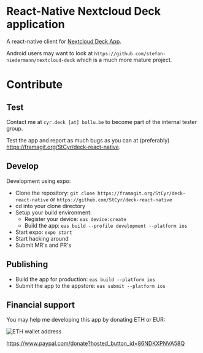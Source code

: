 # React-Native Nextcloud Deck application
A react-native client for [Nextcloud Deck App](https://github.com/nextcloud/deck/).

Android users may want to look at `https://github.com/stefan-niedermann/nextcloud-deck` which is a much more mature project.

# Contribute

## Test

Contact me at `cyr.deck [at] bollu.be` to become part of the internal tester group.

Test the app and report as much bugs as you can at (preferably) https://framagit.org/StCyr/deck-react-native.

## Develop

Development using expo:

* Clone the repository: `git clone https://framagit.org/StCyr/deck-react-native` or `https://github.com/StCyr/deck-react-native`
* cd into your clone directory
* Setup your build environment:
  * Register your device: `eas device:create`
  * Build the app: `eas build --profile development --platform ios`
* Start expo: `expo start`
* Start hacking around
* Submit MR's and PR's

## Publishing

* Build the app for production: `eas build --platform ios`
* Submit the app to the appstore: `eas submit --platform ios`

## Financial support

You may help me developing this app by donating ETH or EUR:

![ETH wallet address](/assets/eth_wallet.png)

https://www.paypal.com/donate?hosted_button_id=86NDKXPNVA58Q
